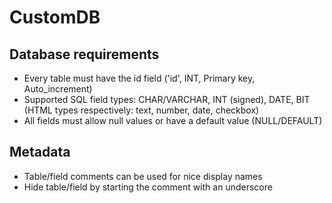 # CustomDB

## Database requirements

- Every table must have the id field ('id', INT, Primary key, Auto_increment)
- Supported SQL field types: CHAR/VARCHAR, INT (signed), DATE, BIT (HTML types respectively: text, number, date, checkbox)
- All fields must allow null values or have a default value (NULL/DEFAULT)

## Metadata

- Table/field comments can be used for nice display names
- Hide table/field by starting the comment with an underscore
